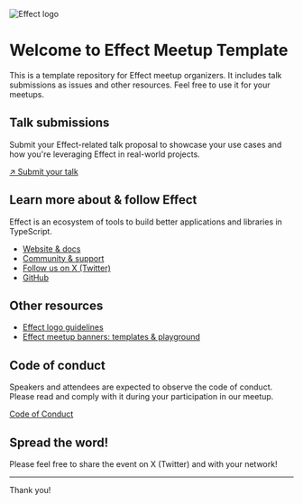 ![Effect logo](https://github.com/user-attachments/assets/2658df4a-9762-424f-908b-5100a3db0792)

# Welcome to Effect Meetup Template
This is a template repository for Effect meetup organizers. It includes talk submissions as issues and other resources. Feel free to use it for your meetups.

## Talk submissions
Submit your Effect-related talk proposal to showcase your use cases and how you're leveraging Effect in real-world projects.

[↗️ Submit your talk](../../issues/new?assignees=&labels=&projects=&template=talks.yml) 

## Learn more about & follow Effect
Effect is an ecosystem of tools to build better applications and libraries in TypeScript.

- [Website & docs](https://effect.website/)
- [Community & support](https://discord.gg/effect-ts)
- [Follow us on X (Twitter)](https://twitter.com/EffectTS_)
- [GitHub](https://github.com/Effect-TS)

## Other resources

- [Effect logo guidelines](/Effect%20Logo%20Guidelines.md)
- [Effect meetup banners: templates & playground](https://www.figma.com/design/FnkWp2q2cH7nxlHI3vMkSy/Effect-Meetups?node-id=1-723&t=LRuxFGqfvZCTe4Wq-1)

## Code of conduct
Speakers and attendees are expected to observe the code of conduct. Please read and comply with it during your participation in our meetup.

[Code of Conduct](/Code%20of%20Conduct.md)

## Spread the word!
Please feel free to share the event on X (Twitter) and with your network!

***

Thank you!
